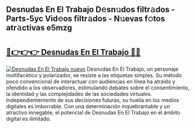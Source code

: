 ## Desnudas En El Trabajo D𝚎sn𝚞dos filtr𝚊dos - Parts-5yc Vid𝚎os filtr𝚊dos - N𝚞evas f𝚘tos atr𝚊ctivas e5mzg

# <h2><a href="http://mb3ymh.tromn.icu/?c=Desnudas+En+El+Trabajo">🔗👉👉👉 Desnudas En El Trabajo 🔗🔗</a></h2>

[![Desnudas En El Trabajo nuevo](https://i.imgur.com/pEAQMta.gif)](http://mb3ymh.tromn.icu/?c=Desnudas+En+El+Trabajo)
Desnudas En El Trabajo, un personaje multifacético y polarizador, se resiste a las etiquetas simples. Su método poco convencional de interactuar con audiencias en línea ha atraído y ofendido a los observadores, estimulando debates sobre el consentimiento, la identidad y las complejidades de las sociedades virtuales. Independientemente de sus decisiones futuras, su huella en los medios digitales es imborrable. Con una determinación inquebrantable y un atractivo innegable, el potencial de Desnudas En El Trabajo en el ámbito digital es ilimitado.
